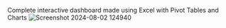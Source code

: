 Complete interactive dashboard made using Excel with Pivot Tables and Charts
![Screenshot 2024-08-02 124940](https://github.com/user-attachments/assets/91ec4268-f755-44d9-a439-12b4a57b98d8)

